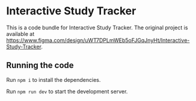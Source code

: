 
  # Interactive Study Tracker

  This is a code bundle for Interactive Study Tracker. The original project is available at https://www.figma.com/design/uWT7DPLmWEb5oFJGqJnyHt/Interactive-Study-Tracker.

  ## Running the code

  Run `npm i` to install the dependencies.

  Run `npm run dev` to start the development server.
  
